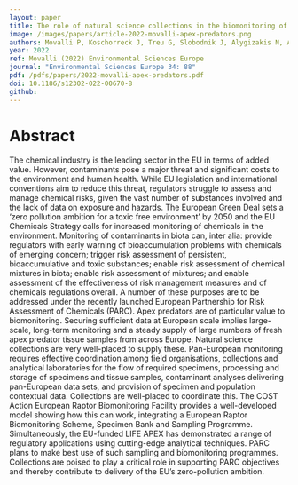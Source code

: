 ```yaml
---
layout: paper
title: The role of natural science collections in the biomonitoring of environmental contaminants in apex predators in support of the EU’s zero pollution ambition
image: /images/papers/article-2022-movalli-apex-predators.png
authors: Movalli P, Koschorreck J, Treu G, Slobodnik J, Alygizakis N, Androulakakis A, Badry A, Baltag E, Barbagli F, Bauer K, Biesmeijer K, Borgo E, Cincinelli A, Claßen D, Danielsson S, Dekker RWRJ, Dietz R, Eens M, Espín S, Eulaers I, Frahnert S, Fuiz TI, García-Fernández AJ, Fuchs J Gkotsis G, Glowacka N, Gómez-Ramírez P, Grotti M, Hosner PA, Johansson U, Jaspers VJB, Koureas D, Krone O, Kubin E, Lefevre C, Leivits m, LoBrutto S, Lopes RJ, Lourenço R, Lymberakis P, Madslien K, Martellini T, Mateo R, Nika M, Osborn D, Oswald P, Pauwels O, Pereira MG, Pezzo F, Sánchez-Virosta P, Sarajlić N, Shore RF, Soler F, Sonne C, Thomaidis N, Töpfer T, Väinölä R, van den Brink N, Vrezec A, Walker L, Weigl S, Wernham C, Woog F, Zorrilla I, Duke G.
year: 2022
ref: Movalli (2022) Environmental Sciences Europe
journal: "Environmental Sciences Europe 34: 88"
pdf: /pdfs/papers/2022-movalli-apex-predators.pdf
doi: 10.1186/s12302-022-00670-8
github: 
---
```


# Abstract
The chemical industry is the leading sector in the EU in terms of added value. However, contaminants pose a major threat and significant costs to the environment and human health. While EU legislation and international conventions aim to reduce this threat, regulators struggle to assess and manage chemical risks, given the vast number of substances involved and the lack of data on exposure and hazards. The European Green Deal sets a ‘zero pollution ambition for a toxic free environment’ by 2050 and the EU Chemicals Strategy calls for increased monitoring of chemicals in the environment. Monitoring of contaminants in biota can, inter alia: provide regulators with early warning of bioaccumulation problems with chemicals of emerging concern; trigger risk assessment of persistent, bioaccumulative and toxic substances; enable risk assessment of chemical mixtures in biota; enable risk assessment of mixtures; and enable assessment of the effectiveness of risk management measures and of chemicals regulations overall. A number of these purposes are to be addressed under the recently launched European Partnership for Risk Assessment of Chemicals (PARC). Apex predators are of particular value to biomonitoring. Securing sufficient data at European scale implies large-scale, long-term monitoring and a steady supply of large numbers of fresh apex predator tissue samples from across Europe. Natural science collections are very well-placed to supply these. Pan-European monitoring requires effective coordination among field organisations, collections and analytical laboratories for the flow of required specimens, processing and storage of specimens and tissue samples, contaminant analyses delivering pan-European data sets, and provision of specimen and population contextual data. Collections are well-placed to coordinate this. The COST Action European Raptor Biomonitoring Facility provides a well-developed model showing how this can work, integrating a European Raptor Biomonitoring Scheme, Specimen Bank and Sampling Programme. Simultaneously, the EU-funded LIFE APEX has demonstrated a range of regulatory applications using cutting-edge analytical techniques. PARC plans to make best use of such sampling and biomonitoring programmes. Collections are poised to play a critical role in supporting PARC objectives and thereby contribute to delivery of the EU’s zero-pollution ambition.